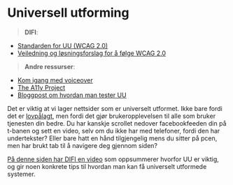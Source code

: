 # Universell utforming

> **DIFI**:
* [Standarden for UU (WCAG 2.0)](https://uu.difi.no/krav-og-regelverk/wcag-20-standarden)
* [Veiledning og løsningsforslag for å følge WCAG 2.0](https://uu.difi.no/krav-og-regelverk/losningsforslag-web)


> **Andre ressurser**:
* [Kom igang med voiceover](https://bocoup.com/blog/getting-started-with-voiceover-accessibility)
* [The A11y Project](http://a11yproject.com/)
* [Bloggpost om hvordan man tester UU](http://open.bekk.no/#!hvordan-tester-man-universell-utforming)

Det er viktig at vi lager nettsider som er universelt utformet. Ikke bare fordi det er [lovpålagt](https://www.difi.no/fagomrader-og-tjenester/universell-utforming), men fordi det gjør brukeropplevelsen til alle som bruker tjenesten din bedre. Du har kanskje scrollet nedover facebookfeeden din på t-banen og sett en video, selv om du ikke har med telefoner, fordi den har undertekster? Eller bare hatt en hånd tilgjengelig mens du sitter på pcen, men har brukt tab til å navigere deg gjennom siden?

[På denne siden har DIFI en video](https://uu.difi.no/) som oppsummerer hvorfor UU er viktig, og gir noen konkrete tips til hvordan man kan få universelt utformede systemer.
